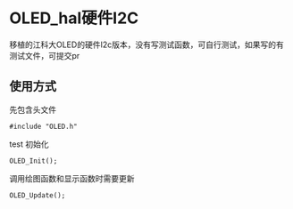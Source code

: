 # OLED_hal硬件I2C

移植的江科大OLED的硬件I2c版本，没有写测试函数，可自行测试，如果写的有测试文件，可提交pr

## 使用方式

先包含头文件

```
#include "OLED.h"
```
test
初始化

```
OLED_Init();
```

调用绘图函数和显示函数时需要更新

```
OLED_Update();
```
